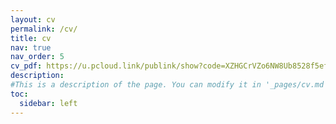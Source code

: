 ```yaml
---
layout: cv
permalink: /cv/
title: cv
nav: true
nav_order: 5
cv_pdf: https://u.pcloud.link/publink/show?code=XZHGCrVZo6NW8Ub8528f5efKgFCxX5ctW41X
description: 
#This is a description of the page. You can modify it in '_pages/cv.md'. You can also change or remove the top pdf download button.
toc:
  sidebar: left
---
```

